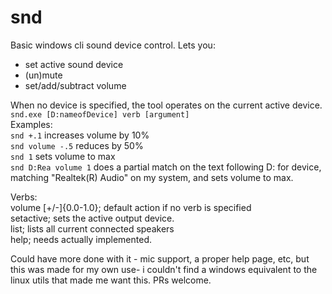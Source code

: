 # snd

Basic windows cli sound device control. Lets you:

* set active sound device
* (un)mute
* set/add/subtract volume

When no device is specified, the tool operates on the current active device.  
`snd.exe [D:nameofDevice] verb [argument]`  
Examples:  
`snd +.1` increases volume by 10%  
`snd volume -.5` reduces by 50%  
`snd 1` sets volume to max  
`snd D:Rea volume 1` does a partial match on the text following D: for device, matching "Realtek(R) Audio" on my system, and sets volume to max.  
  
Verbs:  
volume \[+/-\]{0.0-1.0}; default action if no verb is specified  
setactive; sets the active output device.  
list; lists all current connected speakers  
help; needs actually implemented.  



Could have more done with it - mic support, a proper help page, etc, but this was made for my own use- i couldn't find a windows equivalent to the linux utils that made me want this. PRs welcome.
